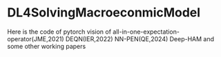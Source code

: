 # DL4SolvingMacroeconmicModel

Here is the code of pytorch vision of all-in-one-expectation-operator(JME,2021)
                                      DEQN(IER,2022)
                                      NN-PEN(QE,2024)
                                      Deep-HAM
                                      and some other working papers
                                      
